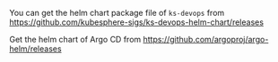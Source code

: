 You can get the helm chart package file of `ks-devops` from https://github.com/kubesphere-sigs/ks-devops-helm-chart/releases

Get the helm chart of Argo CD from https://github.com/argoproj/argo-helm/releases
